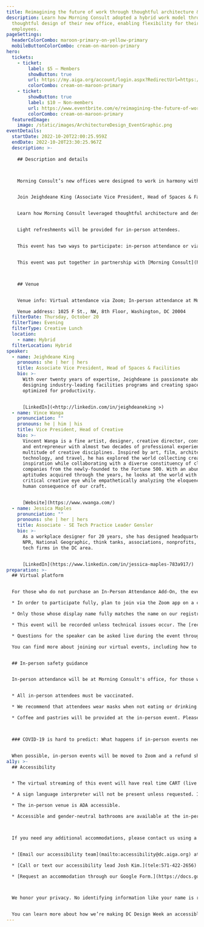 ```yaml
---
title: Reimagining the future of work through thoughtful architecture & design
description: Learn how Morning Consult adopted a hybrid work model through
  thoughtful design of their new office, enabling flexibility for their
  employees.
pageSettings:
  headerColorCombo: maroon-primary-on-yellow-primary
  mobileButtonColorCombo: cream-on-maroon-primary
hero:
  tickets:
    - ticket:
        label: $5 — Members
        showButton: true
        url: https://my.aiga.org/account/login.aspx?RedirectUrl=https://ikit.aiga.org/ikit_national_util/ikit-national-util-sso-redirect/?state=https%3A%2F%2Fdc.aiga.org%2Fevent%2Freimagining-the-future-of-work-through-thoughtful-architecture-design%2F%3Fredirect_source%3Deventbrite_register
        colorCombo: cream-on-maroon-primary
    - ticket:
        showButton: true
        label: $10 — Non-members
        url: https://www.eventbrite.com/e/reimagining-the-future-of-work-through-thoughtful-architecture-design-tickets-425482017167
        colorCombo: cream-on-maroon-primary
  featuredImage:
    image: /static/images/ArchitectureDesign_EventGraphic.png
eventDetails:
  startDate: 2022-10-20T22:00:25.959Z
  endDate: 2022-10-20T23:30:25.967Z
  description: >-
    
    ## Description and details



    Morning Consult’s new offices were designed to work in harmony with the company’s innovative hybrid work model. They set out to make their offices as flexible as home — while making remote workers an inclusive part of office culture.


    Join Jeighdeane King (Associate Vice President, Head of Spaces & Facilities, Morning Consult), Vince Wanga (Vice President, Head of Creative, Morning Consult), and Jessica Maples (SE Tech Practice Leader, Gensler) in an informative and engaging conversation on the future of work.


    Learn how Morning Consult leveraged thoughtful architecture and design to allow team members maximum flexibility on where and how they work through embedded flexible seating, an intentional lack of formal offices, private locker systems, technology-enabled collaborative spaces, hospitality-inspired wayfinding, a clean desk policy, and a plethora of open and private workspaces. This may change how offices function in the future.


    Light refreshments will be provided for in-person attendees.


    This event has two ways to participate: in-person attendance or via Zoom. You will indicate the way you plan to participate when selecting your ticket.


    T﻿his event was put together in partnership with [Morning Consult](https://morningconsult.com/).



    ## Venue


    Venue info: Virtual attendance via Zoom; In-person attendance at Morning Consult

    Venue address: 1025 F St., NW, 8th Floor, Washington, DC 20004
  filterDate: Thursday, October 20
  filterTime: Evening
  filterType: Creative Lunch
  location:
    - name: Hybrid
  filterLocation: Hybrid
speaker:
  - name: Jeighdeane King
    pronouns: she | her | hers
    title: Associate Vice President, Head of Spaces & Facilities
    bio: >-
      With over twenty years of expertise, Jeighdeane is passionate about
      designing industry-leading facilities programs and creating spaces
      optimized for productivity.


      [LinkedIn](<http://linkedin.com/in/jeighdeaneking >)
  - name: Vince Wanga
    pronunciation: ""
    pronouns: he | him | his
    title: Vice President, Head of Creative
    bio: >-
      Vincent Wanga is a fine artist, designer, creative director, consultant,
      and entrepreneur with almost two decades of professional experience in a
      multitude of creative disciplines. Inspired by art, film, architecture,
      technology, and travel, he has explored the world collecting creative
      inspiration while collaborating with a diverse constituency of clients and
      companies from the newly-founded to the Fortune 500. With an abundance of
      aptitudes acquired through the years, he looks at the world with a
      critical creative eye while empathetically analyzing the eloquence and
      human consequence of our craft.


      [Website](https://www.vwanga.com/)
  - name: Jessica Maples
    pronunciation: ""
    pronouns: she | her | hers
    title: Associate - SE Tech Practice Leader Gensler
    bio: >-
      As a workplace designer for 20 years, she has designed headquarters for
      NPR, National Geographic, think tanks, associations, nonprofits, and many
      tech firms in the DC area. 


      [LinkedIn](https://www.linkedin.com/in/jessica-maples-783a917/)
preparation: >-
  ## Virtual platform


  For those who do not purchase an In-Person Attendance Add-On, the event will be streamed via Zoom: 

  * In order to participate fully, plan to join via the Zoom app on a computer, tablet, or mobile device with enough bandwidth to support viewing video.

  * Only those whose display name fully matches the name on our registration list will be admitted from the waiting room, to ensure only those who have registered for the event are able to attend — and to create space for intimate conversations.

  * This event will be recorded unless technical issues occur. The [recordings will be shared in the AIGA DC recordings archive](https://dc.aiga.org/introducing-the-aiga-dc-event-recordings-archive/) for AIGA members to rewatch or catch up on at a later date. If you’re not an AIGA Member, you can register for a membership on the [AIGA Membership website](https://www.aiga.org/membership-community/aiga-membership/).

  * Questions for the speaker can be asked live during the event through the chat (virtually) or by raising your hand (in-person) during the Q&A portion of the event.

  You can find more about joining our virtual events, including how to connect, directions to troubleshoot, and information about our refund policy in our [FAQ.](/faq/)


  ## In-person safety guidance


  In-person attendance will be at Morning Consult's office, for those who select an In-Person Add-On with their ticket: **1025 F St., NW, 8th Floor, Washington, DC 20004**


  * All in-person attendees must be vaccinated.

  * We recommend that attendees wear masks when not eating or drinking.

  * Coffee and pastries will be provided at the in-person event. Please plan to arrive early to settle in.



  ### COVID-19 is hard to predict: What happens if in-person events need to be canceled?


  When possible, in-person events will be moved to Zoom and a refund should not be expected. If an event is canceled in its entirety, a refund will be issued. In either scenario you will be notified immediately.
a11y: >-
  ## Accessibility


  * The virtual streaming of this event will have real time CART (live captioning) services and transcriptions provided by Verbit.

  * A sign language interpreter will not be present unless requested. If requested, we will do our best to employ a sign language interpreter for the event.

  * The in-person venue is ADA accessible.

  * Accessible and gender-neutral bathrooms are available at the in-person location.



  If you need any additional accommodations, please contact us using a method that works best for you:


  * [Email our accessibility team](mailto:accessibility@dc.aiga.org) at accessibility@dc.aiga.org.

  * [Call or text our accessibility lead Josh Kim.](tele:571-422-2656)

  * [Request an accommodation through our Google Form.](https://docs.google.com/forms/d/e/1FAIpQLSe2l-FrPiSaZxPjIAOUadYn3axaz6SyloV42CWg-HF65TTy1w/viewform)



  We honor your privacy. No identifying information like your name is required to request an accommodation, and all details will be deleted once completed.


  You can learn more about how we’re making DC Design Week an accessible experience by visiting our [accessibility statement](/accessibility/).
---
```

